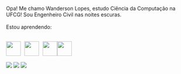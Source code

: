 Opa! Me chamo Wanderson Lopes, estudo Ciência da Computação na UFCG! Sou Engenheiro Civil nas noites escuras.
<br>
<br>
Estou aprendendo:
<br>
<br>
<div style="display:flex; flex-wrap:nowrap;">
  <img src="https://cdn.jsdelivr.net/gh/devicons/devicon/icons/java/java-original.svg" width="40" height="40" style="margin-right:10px;"/>
  <img src="https://upload.wikimedia.org/wikipedia/commons/thumb/c/c3/Python-logo-notext.svg/1869px-Python-logo-notext.svg.png" width="40" height="40" style="margin-right:10px;"/>
  <img src="https://devkico.itexto.com.br/wp-content/uploads/2014/08/spring-boot-project-logo.png" width="40" height="40"/>
  <img src="https://fingers-site-production.s3.eu-central-1.amazonaws.com/uploads/images/szLui8773HimqPgfZcnOSt1jcqsUYcJlnaHepZ50.jpg" width="40" height="40"/>
</div>




<br>
<div>
<a href="https://instagram.com/wanderhank" target="_blank"><img src="https://img.shields.io/badge/-Instagram-%23E4405F?style=for-the-badge&logo=instagram&logoColor=white" target="_blank"></a>
<a href = "mailto:contato@wanderhank"><img src="https://img.shields.io/badge/Gmail-D14836?style=for-the-badge&logo=gmail&logoColor=white" target="_blank"></a>
<a href="https://www.linkedin.com/in/wanderhank" target="_blank"><img src="https://img.shields.io/badge/-LinkedIn-%230077B5?style=for-the-badge&logo=linkedin&logoColor=white" target="_blank"></a>   
</div>

